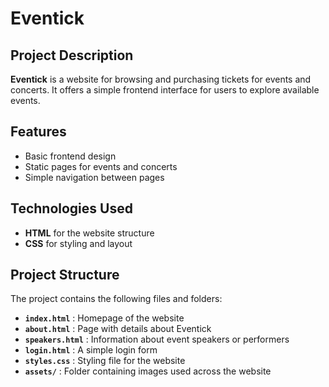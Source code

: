 # Eventick

## Project Description
**Eventick** is a website for browsing and purchasing tickets for events and concerts. It offers a simple frontend interface for users to explore available events.

## Features
- Basic frontend design
- Static pages for events and concerts
- Simple navigation between pages

## Technologies Used
- **HTML** for the website structure
- **CSS** for styling and layout

## Project Structure
The project contains the following files and folders:
- **`index.html`** : Homepage of the website
- **`about.html`** : Page with details about Eventick
- **`speakers.html`** : Information about event speakers or performers
- **`login.html`** : A simple login form
- **`styles.css`** : Styling file for the website
- **`assets/`** : Folder containing images used across the website
